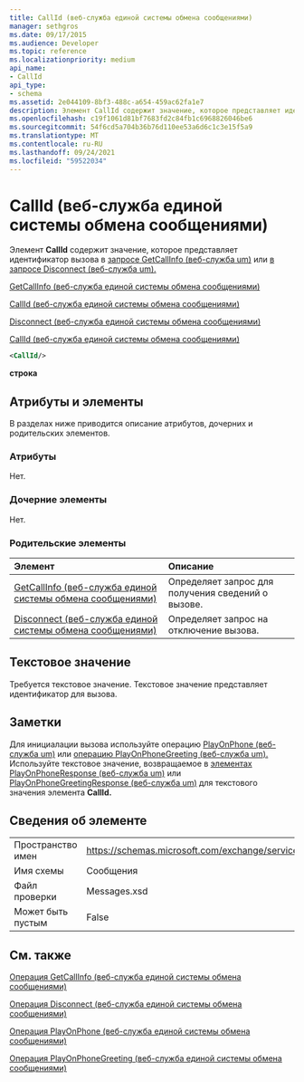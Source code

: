 ```yaml
---
title: CallId (веб-служба единой системы обмена сообщениями)
manager: sethgros
ms.date: 09/17/2015
ms.audience: Developer
ms.topic: reference
ms.localizationpriority: medium
api_name:
- CallId
api_type:
- schema
ms.assetid: 2e044109-8bf3-488c-a654-459ac62fa1e7
description: Элемент CallId содержит значение, которое представляет идентификатор вызова в запросе GetCallInfo (веб-служба um) или в запросе Disconnect (веб-служба um).
ms.openlocfilehash: c19f1061d81bf7683fd2c84fb1c6968826046be6
ms.sourcegitcommit: 54f6cd5a704b36b76d110ee53a6d6c1c3e15f5a9
ms.translationtype: MT
ms.contentlocale: ru-RU
ms.lasthandoff: 09/24/2021
ms.locfileid: "59522034"
---
```

# <a name="callid-um-web-service"></a>CallId (веб-служба единой системы обмена сообщениями)

Элемент **CallId** содержит значение, которое представляет идентификатор вызова в [запросе GetCallInfo (веб-служба um)](getcallinfo-um-web-service.md) или [в запросе Disconnect (веб-служба um).](disconnect-um-web-service.md) 
  
[GetCallInfo (веб-служба единой системы обмена сообщениями)](getcallinfo-um-web-service.md)
  
[CallId (веб-служба единой системы обмена сообщениями)](callid-um-web-service.md)
  
[Disconnect (веб-служба единой системы обмена сообщениями)](disconnect-um-web-service.md)
  
[CallId (веб-служба единой системы обмена сообщениями)](callid-um-web-service.md)
  
```xml
<CallId/>
```

 **строка**
## <a name="attributes-and-elements"></a>Атрибуты и элементы

В разделах ниже приводится описание атрибутов, дочерних и родительских элементов.
  
### <a name="attributes"></a>Атрибуты

Нет.
  
### <a name="child-elements"></a>Дочерние элементы

Нет.
  
### <a name="parent-elements"></a>Родительские элементы

|**Элемент**|**Описание**|
|:-----|:-----|
|[GetCallInfo (веб-служба единой системы обмена сообщениями)](getcallinfo-um-web-service.md) <br/> |Определяет запрос для получения сведений о вызове.  <br/> |
|[Disconnect (веб-служба единой системы обмена сообщениями)](disconnect-um-web-service.md) <br/> |Определяет запрос на отключение вызова.  <br/> |
   
## <a name="text-value"></a>Текстовое значение

Требуется текстовое значение. Текстовое значение представляет идентификатор для вызова.
  
## <a name="remarks"></a>Заметки

Для инициалации вызова используйте операцию [PlayOnPhone (веб-служба um)](playonphone-operation-um-web-service.md) или [операцию PlayOnPhoneGreeting (веб-служба um).](playonphonegreeting-operation-um-web-service.md) Используйте текстовое значение, возвращаемое в [элементах PlayOnPhoneResponse (веб-служба um)](playonphoneresponse-um-web-service.md) или [PlayOnPhoneGreetingResponse (веб-служба um)](playonphonegreetingresponse-um-web-service.md) для текстового значения элемента **CallId.** 
  
## <a name="element-information"></a>Сведения об элементе

|||
|:-----|:-----|
|Пространство имен  <br/> |https://schemas.microsoft.com/exchange/services/2006/messages  <br/> |
|Имя схемы  <br/> |Сообщения  <br/> |
|Файл проверки  <br/> |Messages.xsd  <br/> |
|Может быть пустым  <br/> |False  <br/> |
   
## <a name="see-also"></a>См. также



[Операция GetCallInfo (веб-служба единой системы обмена сообщениями)](getcallinfo-operation-um-web-service.md)
  
[Операция Disconnect (веб-служба единой системы обмена сообщениями)](disconnect-operation-um-web-service.md)
  
[Операция PlayOnPhone (веб-служба единой системы обмена сообщениями)](playonphone-operation-um-web-service.md)
  
[Операция PlayOnPhoneGreeting (веб-служба единой системы обмена сообщениями)](playonphonegreeting-operation-um-web-service.md)

